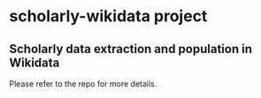 # scholarly-wikidata project

## Scholarly data extraction and population in Wikidata
Please refer to the repo for more details.
